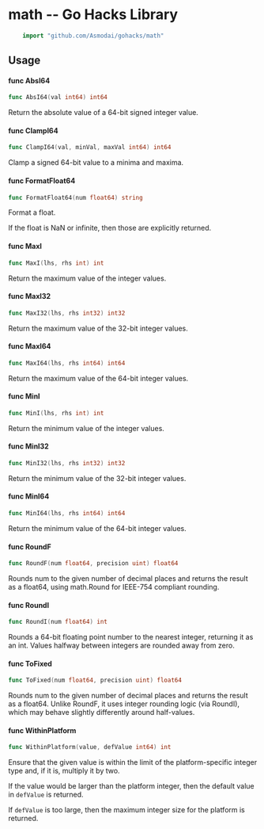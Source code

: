 <!-- -*- Mode: gfm; auto-fill: t; fill-column: 78; -*- -->

# math -- Go Hacks Library

```go
    import "github.com/Asmodai/gohacks/math"
```

## Usage

#### func  AbsI64

```go
func AbsI64(val int64) int64
```
Return the absolute value of a 64-bit signed integer value.

#### func  ClampI64

```go
func ClampI64(val, minVal, maxVal int64) int64
```
Clamp a signed 64-bit value to a minima and maxima.

#### func  FormatFloat64

```go
func FormatFloat64(num float64) string
```
Format a float.

If the float is NaN or infinite, then those are explicitly returned.

#### func  MaxI

```go
func MaxI(lhs, rhs int) int
```
Return the maximum value of the integer values.

#### func  MaxI32

```go
func MaxI32(lhs, rhs int32) int32
```
Return the maximum value of the 32-bit integer values.

#### func  MaxI64

```go
func MaxI64(lhs, rhs int64) int64
```
Return the maximum value of the 64-bit integer values.

#### func  MinI

```go
func MinI(lhs, rhs int) int
```
Return the minimum value of the integer values.

#### func  MinI32

```go
func MinI32(lhs, rhs int32) int32
```
Return the minimum value of the 32-bit integer values.

#### func  MinI64

```go
func MinI64(lhs, rhs int64) int64
```
Return the minimum value of the 64-bit integer values.

#### func  RoundF

```go
func RoundF(num float64, precision uint) float64
```
Rounds num to the given number of decimal places and returns the result as a
float64, using math.Round for IEEE-754 compliant rounding.

#### func  RoundI

```go
func RoundI(num float64) int
```
Rounds a 64-bit floating point number to the nearest integer, returning it as an
int. Values halfway between integers are rounded away from zero.

#### func  ToFixed

```go
func ToFixed(num float64, precision uint) float64
```
Rounds num to the given number of decimal places and returns the result as a
float64. Unlike RoundF, it uses integer rounding logic (via RoundI), which may
behave slightly differently around half-values.

#### func  WithinPlatform

```go
func WithinPlatform(value, defValue int64) int
```
Ensure that the given value is within the limit of the platform-specific integer
type and, if it is, multiply it by two.

If the value would be larger than the platform integer, then the default value
in `defValue` is returned.

If `defValue` is too large, then the maximum integer size for the platform is
returned.
